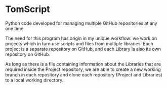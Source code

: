 # TomScript
Python code developed for managing multiple GitHub repositories at any one time.

The need for this program has origin in my unique workflow: we work on projects which in turn use scripts and files from multiple libraries. Each project is a separate repository on GitHub, and each Library is also its own repository on GitHub. 

As long as there is a file containing information about the Libraries that are required inside the Project repository, we are able to create a new working branch in each repository and clone each repository (Project and Libraries) to a local working directory.
